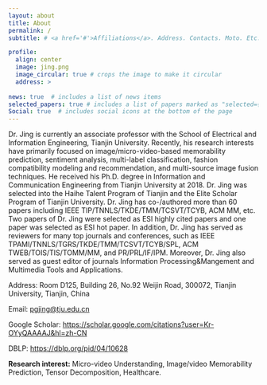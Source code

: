 ```yaml
---
layout: about
title: About
permalink: /
subtitle: # <a href='#'>Affiliations</a>. Address. Contacts. Moto. Etc.

profile:
  align: center
  image: jing.png
  image_circular: true # crops the image to make it circular
  address: >
   
news: true  # includes a list of news items
selected_papers: true # includes a list of papers marked as "selected={true}"
Social: true  # includes social icons at the bottom of the page
---
```


Dr. Jing  is currently an associate professor with the School of Electrical and Information Engineering, Tianjin University.
Recently, his research interests have primarily focused on   image/micro-video-based memorability prediction, sentiment analysis, multi-label classification, fashion compatibility modeling and recommendation, and multi-source image fusion techniques. 
He received his Ph.D. degree in Information and Communication Engineering from Tianjin University at 2018. Dr. Jing was selected into the Haihe Talent Program of Tianjin and the Elite Scholar Program of Tianjin University. Dr. Jing has co-/authored more than 60  papers including IEEE TIP/TNNLS/TKDE/TMM/TCSVT/TCYB, ACM MM, etc. Two papers of Dr. Jing were selected as ESI highly cited papers and one paper was selected as ESI hot paper. In addition, Dr. Jing has served as reviewers for many top journals and conferences, such as IEEE TPAMI/TNNLS/TGRS/TKDE/TMM/TCSVT/TCYB/SPL, ACM TWEB/TOIS/TIS/TOMM/MM, and PR/PRL/IF/IPM. Moreover, Dr. Jing also served as guest editor of journals Information Processing&Mangement and Multimedia Tools and Applications.  

Address: Room D125, Building 26, No.92 Weijin Road, 300072, Tianjin University, Tianjin, China

Email: <a href="mailto:pgjing@tju.edu.cn">pgjing@tju.edu.cn</a>

Google Scholar: <a href = "https://scholar.google.com/citations?user=Kr-OYyQAAAAJ&hl=zh-CN">https://scholar.google.com/citations?user=Kr-OYyQAAAAJ&hl=zh-CN</a>

DBLP: <a href = "https://dblp.org/pid/04/10628"> https://dblp.org/pid/04/10628 </a>



**Research interest:** Micro-video Understanding, Image/video Memorability Prediction, Tensor Decomposition, Healthcare.

<!-- Write your biography here. Tell the world about yourself. Link to your favorite [subreddit](http://reddit.com). You can put a picture in, too. The code is already in, just name your picture `prof_pic.jpg` and put it in the `img/` folder.

Put your address / P.O. box / other info right below your picture. You can also disable any these elements by editing `profile` property of the YAML header of your `_pages/about.md`. Edit `_bibliography/papers.bib` and Jekyll will render your [publications page](/al-folio/publications/) automatically.

Link to your social media connections, too. This theme is set up to use [Font Awesome icons](http://fortawesome.github.io/Font-Awesome/) and [Academicons](https://jpswalsh.github.io/academicons/), like the ones below. Add your Facebook, Twitter, LinkedIn, Google Scholar, or just disable all of them. -->
